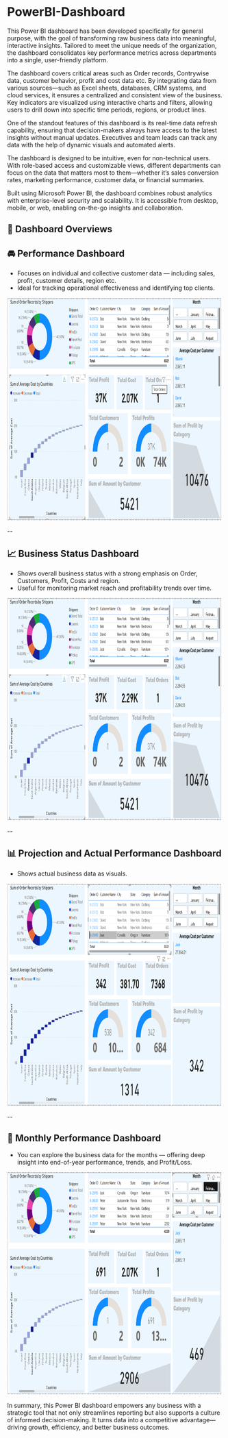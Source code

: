 # PowerBI-Dashboard

This Power BI dashboard has been developed specifically for general purpose, with the goal of transforming raw business data into meaningful, interactive insights. Tailored to meet the unique needs of the organization, the dashboard consolidates key performance metrics across departments into a single, user-friendly platform.

The dashboard covers critical areas such as Order records, Contrywise data, customer behavior, profit and cost data etc. By integrating data from various sources—such as Excel sheets, databases, CRM systems, and cloud services, it ensures a centralized and consistent view of the business. Key indicators are visualized using interactive charts and filters, allowing users to drill down into specific time periods, regions, or product lines.

One of the standout features of this dashboard is its real-time data refresh capability, ensuring that decision-makers always have access to the latest insights without manual updates. Executives and team leads can track any data with the help of dynamic visuals and automated alerts.

The dashboard is designed to be intuitive, even for non-technical users. With role-based access and customizable views, different departments can focus on the data that matters most to them—whether it’s sales conversion rates, marketing performance, customer data, or financial summaries.

Built using Microsoft Power BI, the dashboard combines robust analytics with enterprise-level security and scalability. It is accessible from desktop, mobile, or web, enabling on-the-go insights and collaboration.

## 🧩 Dashboard Overviews

## 🚘 Performance Dashboard
- Focuses on individual and collective customer data — including sales, profit, customer details, region etc. 
- Ideal for tracking operational effectiveness and identifying top clients.

<img src="https://github.com/rajibsahani-29/PowerBI-Dashboard/blob/main/PB1.png" alt="Image" width="500" height="520">

--

## 📈 Business Status Dashboard
- Shows overall business status with a strong emphasis on Order, Customers, Profit, Costs and region. 
- Useful for monitoring market reach and profitability trends over time.

<img src="https://github.com/rajibsahani-29/PowerBI-Dashboard/blob/main/PB4.png" alt="Image" width="500" height="520">

--

## 📊 Projection and Actual Performance Dashboard
- Shows actual business data as visuals. 

<img src="https://github.com/rajibsahani-29/PowerBI-Dashboard/blob/main/PB3.png" alt="Image" width="500" height="520">

--

## 📆 Monthly Performance Dashboard
- You can explore the business data for the months — offering deep insight into end-of-year performance, trends, and Profit/Loss.

<img src="https://github.com/rajibsahani-29/PowerBI-Dashboard/blob/main/PB2.png" alt="Image" width="500" height="520">



In summary, this Power BI dashboard empowers any business with a strategic tool that not only streamlines reporting but also supports a culture of informed decision-making. It turns data into a competitive advantage—driving growth, efficiency, and better business outcomes.

